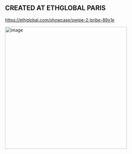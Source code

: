 ## CREATED AT ETHGLOBAL PARIS

https://ethglobal.com/showcase/swipe-2-bribe-89x1e

<img width="398" alt="image" src="https://github.com/patrick-hacks/swipe-to-bribe/assets/72362902/2a770c85-5cc2-4315-a640-6914650bf062">
